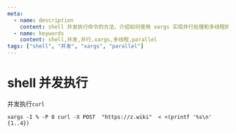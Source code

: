 ```yaml
---
meta:
  - name: description
    content: shell 并发执行命令的方法，介绍如何使用 xargs 实现并行处理和多线程执行
  - name: keywords
    content: shell,并发,并行,xargs,多线程,parallel
tags: ["shell", "并发", "xargs", "parallel"]
---
```


# shell 并发执行


并发执行`curl`

```shell
xargs -I % -P 8 curl -X POST  "https://z.wiki"  < <(printf '%s\n' {1..4})
```
